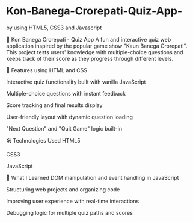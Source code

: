 # Kon-Banega-Crorepati-Quiz-App-
by using HTML5, CSS3 and Javascript

🎯 Kon Banega Crorepati - Quiz App
A fun and interactive quiz web application inspired by the popular game show "Kaun Banega Crorepati". This project tests users' knowledge with multiple-choice questions and keeps track of their score as they progress through different levels.

📌 Features
using HTML and CSS

Interactive quiz functionality built with vanilla JavaScript

Multiple-choice questions with instant feedback

Score tracking and final results display

User-friendly layout with dynamic question loading

"Next Question" and "Quit Game" logic built-in

🛠️ Technologies Used
HTML5

CSS3

JavaScript



🧠 What I Learned
DOM manipulation and event handling in JavaScript

Structuring web projects and organizing code

Improving user experience with real-time interactions

Debugging logic for multiple quiz paths and scores
